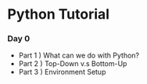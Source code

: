 # Python Tutorial

### Day 0
- Part 1 ) What can we do with Python?
- Part 2 ) Top-Down v.s Bottom-Up
- Part 3 ) Environment Setup
